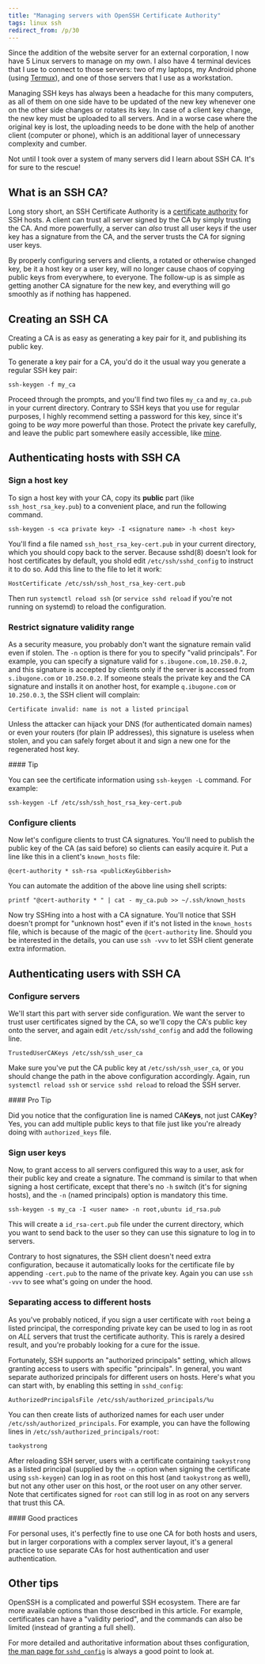 ```yaml
---
title: "Managing servers with OpenSSH Certificate Authority"
tags: linux ssh
redirect_from: /p/30
---
```


Since the addition of the website server for an external corporation, I now have 5 Linux servers to manage on my own. I also have 4 terminal devices that I use to connect to those servers: two of my laptops, my Android phone (using [Termux][termux]), and one of those servers that I use as a workstation.

Managing SSH keys has always been a headache for this many computers, as all of them on one side have to be updated of the new key whenever one on the other side changes or rotates its key. In case of a client key change, the new key must be uploaded to all servers. And in a worse case where the original key is lost, the uploading needs to be done with the help of another client (computer or phone), which is an additional layer of unnecessary complexity and cumber.

Not until I took over a system of many servers did I learn about SSH CA. It's for sure to the rescue!

## What is an SSH CA?

Long story short, an SSH Certificate Authority is a [certificate authority][ca] for SSH hosts. A client can trust all server signed by the CA by simply trusting the CA. And more powerfully, a server can *also* trust all user keys if the user key has a signature from the CA, and the server trusts the CA for signing user keys.

By properly configuring servers and clients, a rotated or otherwise changed key, be it a host key or a user key, will no longer cause chaos of copying public keys from everywhere, to everyone. The follow-up is as simple as getting another CA signature for the new key, and everything will go smoothly as if nothing has happened.

## Creating an SSH CA

Creating a CA is as easy as generating a key pair for it, and publishing its public key.

To generate a key pair for a CA, you'd do it the usual way you generate a regular SSH key pair:

```shell
ssh-keygen -f my_ca
```

Proceed through the prompts, and you'll find two files `my_ca` and `my_ca.pub` in your current directory. Contrary to SSH keys that you use for regular purposes, I highly recommend setting a password for this key, since it's going to be *way* more powerful than those. Protect the private key carefully, and leave the public part somewhere easily accessible, like [mine](https://ibugone.com/assets/ssh-ca.pub.txt).

## Authenticating hosts with SSH CA

### Sign a host key

To sign a host key with your CA, copy its **public** part (like `ssh_host_rsa_key.pub`) to a convenient place, and run the following command.

```shell
ssh-keygen -s <ca private key> -I <signature name> -h <host key>
```

You'll find a file named `ssh_host_rsa_key-cert.pub` in your current directory, which you should copy back to the server. Because sshd(8) doesn't look for host certificates by default, you shold edit `/etc/ssh/sshd_config` to instruct it to do so. Add this line to the file to let it work:

```text
HostCertificate /etc/ssh/ssh_host_rsa_key-cert.pub
```

Then run `systemctl reload ssh` (or `service sshd reload` if you're not running on systemd) to reload the configuration.

### Restrict signature validity range

As a security measure, you probably don't want the signature remain valid even if stolen. The `-n` option is there for you to specify "valid principals". For example, you can specify a signature valid for `s.ibugone.com,10.250.0.2`, and this signature is accepted by clients only if the server is accessed from `s.ibugone.com` or `10.250.0.2`. If someone steals the private key and the CA signature and installs it on another host, for example `q.ibugone.com` or `10.250.0.3`, the SSH client will complain:

```text
Certificate invalid: name is not a listed principal
```

Unless the attacker can hijack your DNS (for authenticated domain names) or even your routers (for plain IP addresses), this signature is useless when stolen, and you can safely forget about it and sign a new one for the regenerated host key.


<div class="notice--primary" markdown="1">
#### <i class="far fa-lightbulb"></i> Tip

You can see the certificate information using `ssh-keygen -L` command. For example:

```shell
ssh-keygen -Lf /etc/ssh/ssh_host_rsa_key-cert.pub
```
</div>

### Configure clients

Now let's configure clients to trust CA signatures. You'll need to publish the public key of the CA (as said before) so clients can easily acquire it. Put a line like this in a client's `known_hosts` file:

```text
@cert-authority * ssh-rsa <publicKeyGibberish>
```

You can automate the addition of the above line using shell scripts:

```shell
printf "@cert-authority * " | cat - my_ca.pub >> ~/.ssh/known_hosts
```

Now try SSHing into a host with a CA signature. You'll notice that SSH doesn't prompt for "unknown host" even if it's not listed in the `known_hosts` file, which is because of the magic of the `@cert-authority` line. Should you be interested in the details, you can use `ssh -vvv` to let SSH client generate extra information.

## Authenticating users with SSH CA

### Configure servers

We'll start this part with server side configuration. We want the server to trust user certificates signed by the CA, so we'll copy the CA's public key onto the server, and again edit `/etc/ssh/sshd_config` and add the following line.

```text
TrustedUserCAKeys /etc/ssh/ssh_user_ca
```

Make sure you've put the CA public key at `/etc/ssh/ssh_user_ca`, or you should change the path in the above configuration accordingly. Again, run `systemctl reload ssh` or `service sshd reload` to reload the SSH server.

<div class="notice--primary" markdown="1">
#### <i class="far fa-lightbulb"></i> Pro Tip

Did you notice that the configuration line is named CA**Keys**, not just CA**Key**? Yes, you can add multiple public keys to that file just like you're already doing with `authorized_keys` file.
</div>

### Sign user keys

Now, to grant access to all servers configured this way to a user, ask for their public key and create a signature. The command is similar to that when signing a host certificate, except that there's no `-h` switch (it's for signing hosts), and the `-n` (named principals) option is mandatory this time.

```shell
ssh-keygen -s my_ca -I <user name> -n root,ubuntu id_rsa.pub
```

This will create a `id_rsa-cert.pub` file under the current directory, which you want to send back to the user so they can use this signature to log in to servers.

Contrary to host signatures, the SSH client doesn't need extra configuration, because it automatically looks for the certificate file by appending `-cert.pub` to the name of the private key. Again you can use `ssh -vvv` to see what's going on under the hood.

### Separating access to different hosts

As you've probably noticed, if you sign a user certificate with `root` being a listed principal, the corresponding private key can be used to log in as root on *ALL* servers that trust the certificate authority. This is rarely a desired result, and you're probably looking for a cure for the issue.

Fortunately, SSH supports an "authorized principals" setting, which allows granting access to users with specific "principals". In general, you want separate authorized principals for different users on hosts. Here's what you can start with, by enabling this setting in `sshd_config`:

```text
AuthorizedPrincipalsFile /etc/ssh/authorized_principals/%u
```

You can then create lists of authorized names for each user under `/etc/ssh/authorized_principals`. For example, you can have the following lines in `/etc/ssh/authorized_principals/root`:

```text
taokystrong
```

After reloading SSH server, users with a certificate containing `taokystrong` as a listed principal (supplied by the `-n` option when signing the certificate using `ssh-keygen`) can log in as root on this host (and `taokystrong` as well), but not any other user on this host, or the root user on any other server. Note that certificates signed for `root` can still log in as root on any servers that trust this CA.

<div class="notice--primary" markdown="1">
#### Good practices

For personal uses, it's perfectly fine to use one CA for both hosts and users, but in larger corporations with a complex server layout, it's a general practice to use separate CAs for host authentication and user authentication.
</div>

## Other tips

OpenSSH is a complicated and powerful SSH ecosystem. There are far more available options than those described in this article. For example, certificates can have a "validity period", and the commands can also be limited (instead of granting a full shell).

For more detailed and authoritative information about thses configuration, [the man page for `sshd_config`](https://linux.die.net/man/5/sshd_config) is always a good point to look at.


  [ca]: https://en.wikipedia.org/wiki/Certificate_authority
  [termux]: https://termux.com/
